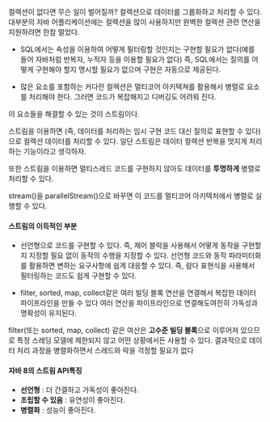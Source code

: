 컬렉션이 없다면 무슨 일이 벌어질까? 컬렉션으로 데이터를 그룹화하고 처리할 수 있다.
대부분의 자바 어플리케이션에는 컬렉션을 많이 사용하지만 완벽한 컬렉션 관련 연산을 지원하려면 한참 멀었다.

- SQL에서는 속성을 이용하여 어떻게 필터링할 것인지는 구현할 필요가 없다(예를 들어 자바처럼 반복자, 누적자 등을 이용할 필요가 없다) 즉, SQL에서는 질의를 어떻게 구현해야 할지 명시할 필요가 없으며 구현은 자동으로 제공된다. 

- 많은 요소를 포함하는 커다란 컬렉션은 멀티코어 아키텍쳐를 활용해서 병렬로 요소를 처리해야 한다.
  그러면 코드가 복잡해지고 디버깅도 어려워 진다.

이 요소들을 해결할 수 있는 것이 스트림이다.

스트림을 이용하면 (즉, 데이터를 처리하는 임시 구현 코드 대신 질의로 표현할 수 있다)으로 컬렉션 데이터를 처리할 수 있다. 일단 스트림은 데이터 컬렉션 반복을 멋지게 처리하는 기능이라고 생각하자.

또한 스트림을 이용하면 멀티스레드 코드를 구현하지 않아도 데이터를 **투명하게** 병렬로 처리할 수 있다.

stream()을 parallelStream()으로 바꾸면 이 코드를 멀티코어 아키텍처에서 병렬로 실행할 수 있다.

#### 스트림의 이득적인 부분

 - 선언형으로 코드를 구현할 수 있다. 즉, 제어 블럭을 사용해서 어떻게 동작을 구현할지 지정할 필요 없이 동작의 수행을 지정할 수 있다. 선언형 코드와 동작 파라미터화를 활용하면 변하는 요구사항에 쉽게 대응할 수 있다. 즉, 람다 표현식을 사용해서 필터링하는 코드도 쉽게 구현할 수 있다.

 - filter, sorted, map, collect같은 여러 빌딩 블록 연산을 연결해서 복잡한 데이터 파이프라인을 만들 수 있다 여러 연산을 파이프라인으로 연결해도여전히 가독성과 명확성이 유지된다.

filter(또는 sorted, map, collect) 같은 여산은 **고수준 빌딩 블록**으로 이루어져 있으므로 특정 스레딩 모델에 제한되지 않고 어떤 상황에서든 사용할 수 있다. 결과적으로 데이터 처리 과정을 병렬화하면서 스레드와 락을 걱정할 필요가 없다

#### 자바 8의 스트림 API특징

- **선언형** : 더 간결하고 가독성이 좋아진다.
- **조립할 수 있음** : 유연성이 좋아진다.
- **병렬화** : 성능이 좋아진다. 
